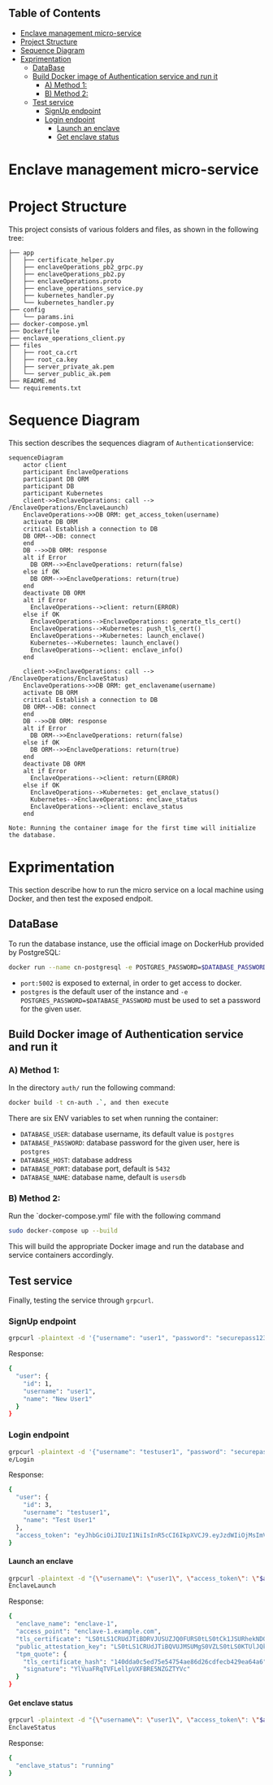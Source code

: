 ## Table of Contents
- [Enclave management micro-service](#enclave-management-micro-service)
- [Project Structure](#project-structure)
- [Sequence Diagram](#sequence-diagram)
- [Exprimentation](#exprimentation)
  - [DataBase](#database)
  - [Build Docker image of Authentication service and run it](#build-docker-image-of-authentication-service-and-run-it)
    - [A) Method 1:](#a-method-1)
    - [B) Method 2:](#b-method-2)
  - [Test service](#test-service)
    - [SignUp endpoint](#signup-endpoint)
    - [Login endpoint](#login-endpoint)
      - [Launch an enclave](#launch-an-enclave)
      - [Get enclave status](#get-enclave-status)

# Enclave management micro-service

# Project Structure
This project consists of various folders and files, as shown in the following tree:

```
├── app
│   ├── certificate_helper.py
│   ├── enclaveOperations_pb2_grpc.py
│   ├── enclaveOperations_pb2.py
│   ├── enclaveOperations.proto
│   ├── enclave_operations_service.py
│   ├── kubernetes_handler.py
│   └── kubernetes_handler.py
├── config
│   └── params.ini
├── docker-compose.yml
├── Dockerfile
├── enclave_operations_client.py
├── files
│   ├── root_ca.crt
│   ├── root_ca.key
│   ├── server_private_ak.pem
│   └── server_public_ak.pem
├── README.md
└── requirements.txt
```

# Sequence Diagram
This section describes the sequences diagram of `Authentication`service:
```mermaid
sequenceDiagram
    actor client
    participant EnclaveOperations
    participant DB ORM
    participant DB
    participant Kubernetes
    client->>EnclaveOperations: call --> /EnclaveOperations/EnclaveLaunch)
    EnclaveOperations->>DB ORM: get_access_token(username)
    activate DB ORM
    critical Establish a connection to DB
    DB ORM-->DB: connect  
    end
    DB -->>DB ORM: response
    alt if Error
      DB ORM-->>EnclaveOperations: return(false)
    else if OK
      DB ORM-->>EnclaveOperations: return(true)
    end
    deactivate DB ORM
    alt if Error
      EnclaveOperations-->client: return(ERROR)
    else if OK
      EnclaveOperations-->EnclaveOperations: generate_tls_cert()
      EnclaveOperations-->Kubernetes: push_tls_cert()
      EnclaveOperations-->Kubernetes: launch_enclave()
      Kubernetes-->Kubernetes: launch_enclave()
      EnclaveOperations-->client: enclave_info()
    end

    client->>EnclaveOperations: call --> /EnclaveOperations/EnclaveStatus)
    EnclaveOperations->>DB ORM: get_enclavename(username)
    activate DB ORM
    critical Establish a connection to DB
    DB ORM-->DB: connect  
    end
    DB -->>DB ORM: response
    alt if Error
      DB ORM-->>EnclaveOperations: return(false)
    else if OK
      DB ORM-->>EnclaveOperations: return(true)
    end
    deactivate DB ORM
    alt if Error
      EnclaveOperations-->client: return(ERROR)
    else if OK
      EnclaveOperations-->Kubernetes: get_enclave_status()
      Kubernetes-->EnclaveOperations: enclave_status
      EnclaveOperations-->client: enclave_status
    end
```
`Note: Running the container image for the first time will initialize the database.`

# Exprimentation
This section describe how to run the micro service on a local machine using Docker, and then test the exposed endpoit.
## DataBase
To run the database instance, use the official image on DockerHub provided by PostgreSQL:

```bash
docker run --name cn-postgresql -e POSTGRES_PASSWORD=$DATABASE_PASSWORD -p 5432:5432 -e PGDATA=/var/lib/postgresql/data/pgdata -v /path_to_volume/:/var/lib/postgresql/data -d postgres:13
```

* `port:5002` is exposed to external, in order to get access to docker.
* `postgres` is the default user of the instance and `-e POSTGRES_PASSWORD=$DATABASE_PASSWORD` must be used to set a password for the given user.

## Build Docker image of Authentication service and run it
### A) Method 1:
In the directory `auth/` run the following command: 
```bash
docker build -t cn-auth .`, and then execute
```

There are six ENV variables to set when running the container:
* `DATABASE_USER`: database username, its default value is `postgres`
* `DATABASE_PASSWORD`: database password for the given user, here is `postgres`
* `DATABASE_HOST`: database address
* `DATABASE_PORT`: database port, default is `5432`
* `DATABASE_NAME`: database name, default is `usersdb`

### B) Method 2:
Run the `docker-compose.yml' file with the following command
```bash
sudo docker-compose up --build
```
This will build the appropriate Docker image and run the database and service containers accordingly.

## Test service
Finally, testing the service through `grpcurl`.

### SignUp endpoint
```bash
grpcurl -plaintext -d '{"username": "user1", "password": "securepass123", "name": "New User1"}' localhost:45000 AuthenticationService/SignUp
```
Response:
```bash
{
  "user": {
    "id": 1,
    "username": "user1",
    "name": "New User1"
  }
}
```
### Login endpoint
```bash
grpcurl -plaintext -d '{"username": "testuser1", "password": "securepassword"}' localhost:45000 AuthenticationServic
e/Login
```
Response:
```bash
{
  "user": {
    "id": 3,
    "username": "testuser1",
    "name": "Test User1"
  },
  "access_token": "eyJhbGciOiJIUzI1NiIsInR5cCI6IkpXVCJ9.eyJzdWIiOjMsImV4cCI6MTcyODM5NDc5NywidXNlcm5hbWUiOiJ0ZXN0dXNlcjEiLCJuYW1lIjoiVGVzdCBVc2VyMSJ9.XgQSALiV6GE5fSCyeNSfUwAUsp4u_ZVw79mpxEEQOUM"
}
```
#### Launch an enclave
```bash
grpcurl -plaintext -d "{\"username\": \"user1\", \"access_token\": \"$access_token\"}" localhost:55000 EnclaveOperations/
EnclaveLaunch
```
Response:
```bash
{
  "enclave_name": "enclave-1",
  "access_point": "enclave-1.example.com",
  "tls_certificate": "LS0tLS1CRUdJTiBDRVJUSUZJQ0FURS0tLS0tCk1JSURhekNDQWxPZ0F3SUJBZ0lDQStnd0RRWUpLb1pJaHZjTkFRRUxCUUF3ZXpFTE1Ba0dBMVVFQmhNQ1JsSXgKRXpBUkJnTlZCQWdNQ2tOaGJHbG1iM0p1YVdFeEZqQVVCZ05WQkFjTURWTmhiaUJHY21GdVkybHpZMjh4RXpBUgpCZ05WQkFvTUNrMTVJRU52YlhCaGJua3hHREFXQmdOVkJBc01EMDE1SUU5eVoyRnVhWHBoZEdsdmJqRVFNQTRHCkExVUVBd3dIVW05dmRDQk",
  "public_attestation_key": "LS0tLS1CRUdJTiBQVUJMSUMgS0VZLS0tLS0KTUlJQklqQU5CZ2txaGtpRzl3MEJBUUVGQUFPQ0FROEFNSUlCQ2dLQ0FRRUFwcGRCSzcycklNRGNNZkpaQ0RFdApPQmJnSmQrYlNqdHdFYWhvYytGdndUeFRRMnN3QkN3VzZiWnl6WEROVEEwZDR1RkZ4NDZtRXpUalNTelV2bHNWCkxMN2ZaNlo0dDVla3R1M2Z2RUtvUkRKQWlna1NmeHZSMmxxa040T1B2V24yWDA1N051VXNUS3RtUVl1UzlRbGcKSnhxaEZ6Nm12QkR6N2krb0",
  "tpm_quote": {
    "tls_certificate_hash": "140dda0c5ed75e54754ae86d26cdfecb429ea64a6",
    "signature": "YlVuaFRqTVFLellpVXFBRE5NZGZTYVc"
  }
}
```
#### Get enclave status
```bash
grpcurl -plaintext -d "{\"username\": \"user1\", \"access_token\": \"$access_token\"}" localhost:55000 EnclaveOperations/
EnclaveStatus
```
Response:
```bash
{
  "enclave_status": "running"
}
```